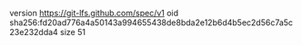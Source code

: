 version https://git-lfs.github.com/spec/v1
oid sha256:fd20ad776a4a50143a994655438de8bda2e12b6d4b5ec2d56c7a5c23e232dda4
size 51
